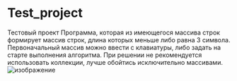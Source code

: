 # Test_project
Тестовый проект
Программа, которая из имеющегося массива строк формирует массив строк, длина которых меньше либо равна 3 символа. Первоначальный массив можно ввести с клавиатуры, либо задать на старте выполнения алгоритма. При решении не рекомендуется использовать коллекции, лучше обойтись исключительно массивами.
![изображение](https://user-images.githubusercontent.com/97671717/209723905-082795cd-8852-4755-a8d0-665c5afef321.png)
